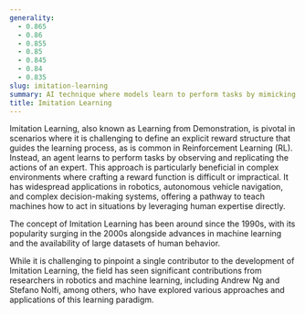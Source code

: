 ```yaml
---
generality:
  - 0.865
  - 0.86
  - 0.855
  - 0.85
  - 0.845
  - 0.84
  - 0.835
slug: imitation-learning
summary: AI technique where models learn to perform tasks by mimicking human behavior or strategies demonstrated in training data.
title: Imitation Learning
---
```


Imitation Learning, also known as Learning from Demonstration, is pivotal in scenarios where it is challenging to define an explicit reward structure that guides the learning process, as is common in Reinforcement Learning (RL). Instead, an agent learns to perform tasks by observing and replicating the actions of an expert. This approach is particularly beneficial in complex environments where crafting a reward function is difficult or impractical. It has widespread applications in robotics, autonomous vehicle navigation, and complex decision-making systems, offering a pathway to teach machines how to act in situations by leveraging human expertise directly.

The concept of Imitation Learning has been around since the 1990s, with its popularity surging in the 2000s alongside advances in machine learning and the availability of large datasets of human behavior.

While it is challenging to pinpoint a single contributor to the development of Imitation Learning, the field has seen significant contributions from researchers in robotics and machine learning, including Andrew Ng and Stefano Nolfi, among others, who have explored various approaches and applications of this learning paradigm.
